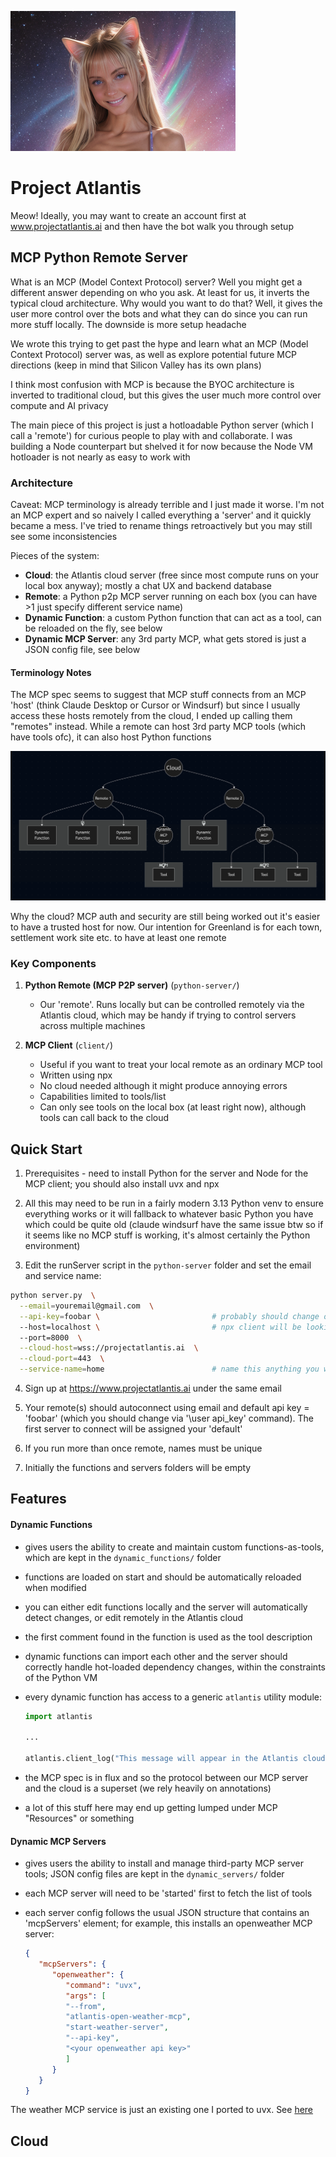 ![happy](/happy.png)

# Project Atlantis
Meow! Ideally, you may want to create an account first at www.projectatlantis.ai and then have the bot walk you through setup

## MCP Python Remote Server

What is an MCP (Model Context Protocol) server? Well you might get a different answer depending on who you ask. At least for us, it inverts the typical cloud architecture. Why would you want to do that? Well, it gives the user more control over the bots and what they can do since you can run more stuff locally. The downside is more setup headache

We wrote this trying to get past the hype and learn what an MCP (Model Context Protocol) server was, as well as explore potential future MCP directions (keep in mind that Silicon Valley has its own plans)

I think most confusion with MCP is because the BYOC architecture is inverted to traditional cloud, but this gives the user much more control over compute and AI privacy

The main piece of this project is just a hotloadable Python server (which I call a 'remote') for curious people to play with and collaborate. I was building a Node counterpart but shelved it for now because the Node VM hotloader is not nearly as easy to work with

### Architecture

Caveat: MCP terminology is already terrible and I just made it worse. I'm not an MCP expert and so naively I called everything a 'server' and it quickly became a mess. I've tried to rename things retroactively but you may still see some inconsistencies

Pieces of the system:

- **Cloud**: the Atlantis cloud server (free since most compute runs on your local box anyway); mostly a chat UX and backend database
- **Remote**: a Python p2p MCP server running on each box (you can have >1 just specify different service name)
- **Dynamic Function**: a custom Python function that can act as a tool, can be reloaded on the fly, see below
- **Dynamic MCP Server**: any 3rd party MCP, what gets stored is just a JSON config file, see below
#### Terminology Notes
The MCP spec seems to suggest that MCP stuff connects from an MCP 'host' (think Claude Desktop or Cursor or Windsurf) but since I usually access these hosts remotely from the cloud, I ended up calling them "remotes" instead. While a remote can host 3rd party MCP tools (which have tools ofc), it can also host Python functions

![design](/design.png)

Why the cloud? MCP auth and security are still being worked out it's easier to have a trusted host for now. Our intention for Greenland is for each town, settlement work site etc. to have at least one remote

### Key Components

1. **Python Remote (MCP P2P server)** (`python-server/`)
   - Our 'remote'. Runs locally but can be controlled remotely via the Atlantis cloud, which may be handy if trying to control servers across multiple machines

2. **MCP Client** (`client/`)
   - Useful if you want to treat your local remote as an ordinary MCP tool
   - Written using npx
   - No cloud needed although it might produce annoying errors
   - Capabilities limited to tools/list
   - Can only see tools on the local box (at least right now), although tools can call back to the cloud

## Quick Start

1. Prerequisites - need to install Python for the server and Node for the MCP client; you should also install uvx and npx

2. All this may need to be run in a fairly modern 3.13 Python venv to ensure everything works or it will fallback to whatever basic Python you have which could be quite old (claude windsurf have the same issue btw so if it seems like no MCP stuff is working, it's almost certainly the Python environment)

3. Edit the runServer script in the `python-server` folder and set the email and service name:

```bash
python server.py  \
  --email=youremail@gmail.com  \
  --api-key=foobar \                         # probably should change online later
  --host=localhost \                         # npx client will be looking for this
  --port=8000  \
  --cloud-host=wss://projectatlantis.ai  \
  --cloud-port=443  \
  --service-name=home                        # name this anything you want but must be unique across all machines
```


4. Sign up at https://www.projectatlantis.ai under the same email

5. Your remote(s) should autoconnect using email and default api key = 'foobar' (which you should change via '\user api_key' command). The first server to connect will be assigned your 'default'

6. If you run more than once remote, names must be unique

7. Initially the functions and servers folders will be empty

## Features

#### Dynamic Functions

- gives users the ability to create and maintain custom functions-as-tools, which are kept in the `dynamic_functions/` folder
- functions are loaded on start and should be automatically reloaded when modified
- you can either edit functions locally and the server will automatically detect changes, or edit remotely in the Atlantis cloud
- the first comment found in the function is used as the tool description
- dynamic functions can import each other and the server should correctly handle hot-loaded dependency changes, within the constraints of the Python VM
- every dynamic function has access to a generic `atlantis` utility module:

  ```python
  import atlantis

  ...

  atlantis.client_log("This message will appear in the Atlantis cloud console!")
  ```
-  the MCP spec is in flux and so the protocol between our MCP server and the cloud is a superset (we rely heavily on annotations)
- a lot of this stuff here may end up getting lumped under MCP "Resources" or something

#### Dynamic MCP Servers

- gives users the ability to install and manage third-party MCP server tools; JSON config files are kept in the `dynamic_servers/` folder
- each MCP server will need to be 'started' first to fetch the list of tools
- each server config follows the usual JSON structure that contains an 'mcpServers' element; for example, this installs an openweather MCP server:

   ```json
   {
      "mcpServers": {
         "openweather": {
            "command": "uvx",
            "args": [
            "--from",
            "atlantis-open-weather-mcp",
            "start-weather-server",
            "--api-key",
            "<your openweather api key>"
            ]
         }
      }
   }
   ```

The weather MCP service is just an existing one I ported to uvx. See [here](https://github.com/ProjectAtlantis-dev/atlantis-open-weather-mcp)


## Cloud

